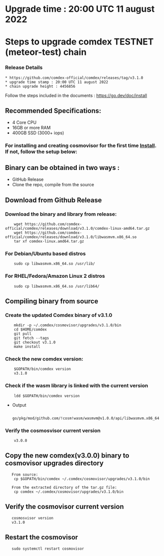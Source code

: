 # Upgrade time : 20:00 UTC 11 august 2022

# Steps to upgrade comdex TESTNET (meteor-test) chain

### Release Details
    * https://github.com/comdex-official/comdex/releases/tag/v3.1.0
    * upgrade time stamp : 20:00 UTC 11 august 2022
    * chain upgrade height : 4456856

Follow the steps included in the documents : https://go.dev/doc/install

## Recommended Specifications:
   * 4 Core CPU
   * 16GB or more RAM
   * 400GB SSD (3000+ iops)

### For installing and creating cosmovisor for the first time [Install](https://github.com/comdex-official/networks/blob/main/testnet/cosmovisor-setup.md). If not, follow the setup below:

## Binary can be obtained in two ways :
   * GitHub Release 
   * Clone the repo, compile from the source

## Download from Github Release

### Download the binary and library from release:

```shell
    wget https://github.com/comdex-official/comdex/releases/download/v3.1.0/comdex-linux-amd64.tar.gz
    wget https://github.com/comdex-official/comdex/releases/download/v3.1.0/libwasmvm.x86_64.so
    tar xf comdex-linux.amd64.tar.gz
```

### For Debian/Ubuntu based distros
```shell
    sudo cp libwasmvm.x86_64.so /usr/lib/
```

### For RHEL/Fedora/Amazon Linux 2 distros
```shell
    sudo cp libwasmvm.x86_64.so /usr/lib64/
```

## Compiling binary from source

### Create the updated Comdex binary of v3.1.0

```shell
    mkdir -p ~/.comdex/cosmovisor/upgrades/v3.1.0/bin
    cd $HOME/comdex
    git pull
    git fetch --tags
    git checkout v3.1.0
    make install
```

### Check the new comdex version:

```shell
    $GOPATH/bin/comdex version
    v3.1.0
```

### Check if the wasm library is linked with the current version 

```shell
    ldd $GOPATH/bin/comdex version
```

 - Output
   ```shell
      go/pkg/mod/github.com/!cosm!wasm/wasmvm@v1.0.0/api/libwasmvm.x86_64.so
   ```
       

### Verify the cosmosvisor current version

```shell
    v3.0.0
```

## Copy the new comdex(v3.0.0) binary to cosmovisor upgrades directory

```shell 
   From source:
    cp $GOPATH/bin/comdex ~/.comdex/cosmovisor/upgrades/v3.1.0/bin
    
   From the extracted directory of the tar.gz file:
    cp comdex ~/.comdex/cosmovisor/upgrades/v3.1.0/bin
```

## Verify the cosmovisor current version

```shell
   cosmosvisor version
   v3.1.0
```

## Restart the cosmovisor

```shell
   sudo systemctl restart cosmovisor
```
 
